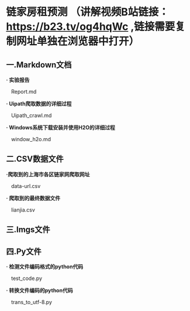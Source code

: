 链家房租预测 （讲解视频B站链接： https://b23.tv/og4hqWc ,链接需要复制网址单独在浏览器中打开）
===

一.Markdown文档 
---

**· 实验报告**  

&emsp;Report.md  

**· Uipath爬取数据的详细过程**  

&emsp;Uipath_crawl.md  

**· Windows系统下载安装并使用H2O的详细过程**  

&emsp;window_h2o.md  

二.CSV数据文件 
---

**·爬取到的上海市各区链家网爬取网址**  

&emsp;data-url.csv  

**· 爬取到的最终数据文件**  

&emsp;lianjia.csv  

三.Imgs文件  
---  

四.Py文件  
---
  
**· 检测文件编码格式的python代码**  

&emsp;test_code.py  

**· 转换文件编码的python代码**  

&emsp;trans_to_utf-8.py
